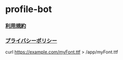 # profile-bot

### <a href="./terms.md">利用規約</a>
### <a href="./privacypolicy.md">プライバシーポリシー</a>

curl https://example.com/myFont.ttf > /app/myFont.ttf
